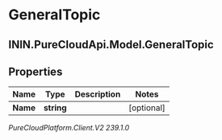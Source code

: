 # GeneralTopic

## ININ.PureCloudApi.Model.GeneralTopic

## Properties

|Name | Type | Description | Notes|
|------------ | ------------- | ------------- | -------------|
| **Name** | **string** |  | [optional] |



_PureCloudPlatform.Client.V2 239.1.0_
